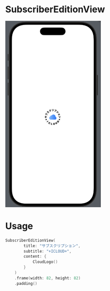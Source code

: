 # SubscriberEditionView

<img src="https://github.com/noppefoxwolf/SubscriberEditionView/blob/main/.github/screenshot.png" width="300" />

# Usage

```swift
SubscriberEditionView(
        title: "サブスクリプション",
        subtitle: "+ICLOUD+",
        content: {
            CloudLogo()
        }
    )
    .frame(width: 82, height: 82)
    .padding()
```
